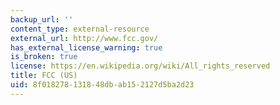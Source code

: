 ```yaml
---
backup_url: ''
content_type: external-resource
external_url: http://www.fcc.gov/
has_external_license_warning: true
is_broken: true
license: https://en.wikipedia.org/wiki/All_rights_reserved
title: FCC (US)
uid: 8f018278-1318-48db-ab15-2127d5ba2d23
---
```

